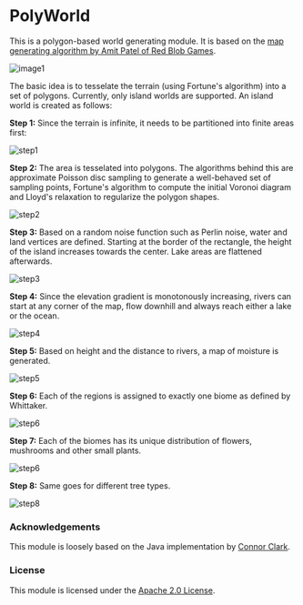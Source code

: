 # PolyWorld

This is a polygon-based world generating module. It is based on the [map generating algorithm by Amit Patel of Red Blob Games](http://www-cs-students.stanford.edu/~amitp/game-programming/polygon-map-generation/).

![image1](images/2015-07-22_island.jpg "A screenshot of version 0.6.0")

The basic idea is to tesselate the terrain (using Fortune's algorithm) into a set of polygons.
Currently, only island worlds are supported. An island world is created as follows:

**Step 1:** Since the terrain is infinite, it needs to be partitioned into finite areas first:

![step1](images/step1_partition.png "An arbitrarily sized area in the world")

**Step 2:** The area is tesselated into polygons. The algorithms behind this are approximate Poisson disc sampling to generate a well-behaved set of sampling points, Fortune's algorithm to compute the initial Voronoi diagram and Lloyd's relaxation to regularize the polygon shapes.

![step2](images/step2_tesselation.png "An arbitrarily sized area in the world")

**Step 3:** Based on a random noise function such as Perlin noise, water and land vertices are defined. Starting at the border of the rectangle, the height of the island increases towards the center. Lake areas are flattened afterwards.

![step3](images/step3_elevation.png "The generated height map of the island")

**Step 4:** Since the elevation gradient is monotonously increasing, rivers can start at any corner of the map, flow downhill
and always reach either a lake or the ocean.

![step4](images/step4_rivers.png "The generated rivers always flow downwards until they hit the ocean")

**Step 5:** Based on height and the distance to rivers, a map of moisture is generated.

![step5](images/step5_moisture.png "The generated height map of the island")

**Step 6:** Each of the regions is assigned to exactly one biome as defined by Whittaker.

![step6](images/step6_biomes.png "The generated biomes of the island")

**Step 7:** Each of the biomes has its unique distribution of flowers, mushrooms and other small plants.

![step6](images/step7_flora.png "The generated flora of the island")

**Step 8:** Same goes for different tree types.

![step8](images/step8_trees.png "The fully generated island")

### Acknowledgements

This module is loosely based on the Java implementation by [Connor Clark](https://github.com/Hoten/Java-Delaunay).

### License

This module is licensed under the [Apache 2.0 License](http://www.apache.org/licenses/LICENSE-2.0.html).
